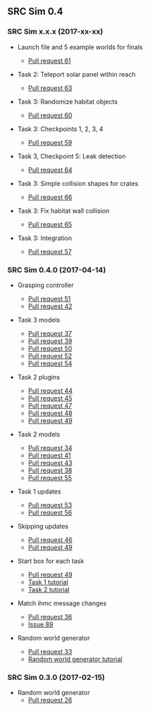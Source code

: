## SRC Sim 0.4

### SRC Sim x.x.x (2017-xx-xx)

* Launch file and 5 example worlds for finals
    * [Pull request 61](https://bitbucket.org/osrf/srcsim/pull-requests/61)

* Task 2: Teleport solar panel within reach
    * [Pull request 63](https://bitbucket.org/osrf/srcsim/pull-requests/63)

* Task 3: Randomize habitat objects
    * [Pull request 60](https://bitbucket.org/osrf/srcsim/pull-requests/60)

* Task 3: Checkpoints 1, 2, 3, 4
    * [Pull request 59](https://bitbucket.org/osrf/srcsim/pull-requests/59)

* Task 3, Checkpoint 5: Leak detection
    * [Pull request 64](https://bitbucket.org/osrf/srcsim/pull-requests/64)

* Task 3: Simple collision shapes for crates
    * [Pull request 66](https://bitbucket.org/osrf/srcsim/pull-requests/66)

* Task 3: Fix habitat wall collision
    * [Pull request 65](https://bitbucket.org/osrf/srcsim/pull-requests/65)

* Task 3: Integration
    * [Pull request 57](https://bitbucket.org/osrf/srcsim/pull-requests/57)

### SRC Sim 0.4.0 (2017-04-14)

* Grasping controller
    * [Pull request 51](https://bitbucket.org/osrf/srcsim/pull-requests/51)
    * [Pull request 42](https://bitbucket.org/osrf/srcsim/pull-requests/42)

* Task 3 models
    * [Pull request 37](https://bitbucket.org/osrf/srcsim/pull-requests/37)
    * [Pull request 39](https://bitbucket.org/osrf/srcsim/pull-requests/39)
    * [Pull request 50](https://bitbucket.org/osrf/srcsim/pull-requests/50)
    * [Pull request 52](https://bitbucket.org/osrf/srcsim/pull-requests/52)
    * [Pull request 54](https://bitbucket.org/osrf/srcsim/pull-requests/54)

* Task 2 plugins
    * [Pull request 44](https://bitbucket.org/osrf/srcsim/pull-requests/44)
    * [Pull request 45](https://bitbucket.org/osrf/srcsim/pull-requests/45)
    * [Pull request 47](https://bitbucket.org/osrf/srcsim/pull-requests/47)
    * [Pull request 48](https://bitbucket.org/osrf/srcsim/pull-requests/48)
    * [Pull request 49](https://bitbucket.org/osrf/srcsim/pull-requests/49)

* Task 2 models
    * [Pull request 34](https://bitbucket.org/osrf/srcsim/pull-requests/34)
    * [Pull request 41](https://bitbucket.org/osrf/srcsim/pull-requests/41)
    * [Pull request 43](https://bitbucket.org/osrf/srcsim/pull-requests/43)
    * [Pull request 38](https://bitbucket.org/osrf/srcsim/pull-requests/38)
    * [Pull request 55](https://bitbucket.org/osrf/srcsim/pull-requests/55)

* Task 1 updates
    * [Pull request 53](https://bitbucket.org/osrf/srcsim/pull-requests/53)
    * [Pull request 56](https://bitbucket.org/osrf/srcsim/pull-requests/56)

* Skipping updates
    * [Pull request 46](https://bitbucket.org/osrf/srcsim/pull-requests/46)
    * [Pull request 49](https://bitbucket.org/osrf/srcsim/pull-requests/49)

* Start box for each task
    * [Pull request 49](https://bitbucket.org/osrf/srcsim/pull-requests/49)
    * [Task 1 tutorial](https://bitbucket.org/osrf/srcsim/wiki/finals_task1)
    * [Task 2 tutorial](https://bitbucket.org/osrf/srcsim/wiki/finals_task2)

* Match ihmc message changes
    * [Pull request 36](https://bitbucket.org/osrf/srcsim/pull-requests/36)
    * [Issue 89](https://bitbucket.org/osrf/srcsim/issues/89/update-walking-script-to-use-new-ihmc)

* Random world generator
    * [Pull request 33](https://bitbucket.org/osrf/srcsim/pull-requests/33)
    * [Random world generator tutorial](https://bitbucket.org/osrf/srcsim/wiki/world_generator)

### SRC Sim 0.3.0 (2017-02-15)

* Random world generator
    * [Pull request 26](https://bitbucket.org/osrf/srcsim/pull-requests/26)
